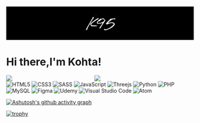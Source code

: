 [![redpanda's GitHub Banner](./hero.JPEG)]()
# Hi there,I'm Kohta!

<img align="left" width="47%" src="https://github-readme-stats.vercel.app/api?username=kohta9521&show_icons=true&theme=radical" />

<img align="left" width="47%" src="https://github-readme-stats.vercel.app/api/top-langs/?username=kohta9521&layout=compact&theme=radical" />


![HTML5](https://img.shields.io/badge/html5-%23E34F26.svg?style=for-the-badge&logo=html5&logoColor=white)
![CSS3](https://img.shields.io/badge/css3-%231572B6.svg?style=for-the-badge&logo=css3&logoColor=white)
![SASS](https://img.shields.io/badge/SASS-hotpink.svg?style=for-the-badge&logo=SASS&logoColor=white)
![JavaScript](https://img.shields.io/badge/javascript-%23323330.svg?style=for-the-badge&logo=javascript&logoColor=%23F7DF1E)
![Threejs](https://img.shields.io/badge/threejs-black?style=for-the-badge&logo=three.js&logoColor=white)
![Python](https://img.shields.io/badge/python-3670A0?style=for-the-badge&logo=python&logoColor=ffdd54)
![PHP](https://img.shields.io/badge/php-%23777BB4.svg?style=for-the-badge&logo=php&logoColor=white)
![MySQL](https://img.shields.io/badge/mysql-%2300f.svg?style=for-the-badge&logo=mysql&logoColor=white)
![Figma](https://img.shields.io/badge/figma-%23F24E1E.svg?style=for-the-badge&logo=figma&logoColor=white)
![Udemy](https://img.shields.io/badge/Udemy-A435F0?style=for-the-badge&logo=Udemy&logoColor=white)
![Visual Studio Code](https://img.shields.io/badge/Visual%20Studio%20Code-0078d7.svg?style=for-the-badge&logo=visual-studio-code&logoColor=white)
![Atom](https://img.shields.io/badge/Atom-%2366595C.svg?style=for-the-badge&logo=atom&logoColor=white)

[![Ashutosh's github activity graph](https://activity-graph.herokuapp.com/graph?username=kohta9521&theme=redical)](https://github.com/ashutosh00710/github-readme-activity-graph)

[![trophy](https://github-profile-trophy.vercel.app/?username=kohta9521&theme=onedark)](https://github.com/ryo-ma/github-profile-trophy)

